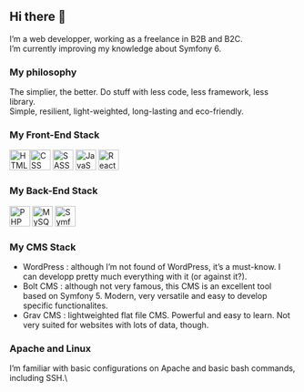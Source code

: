 ## Hi there 👋

I’m a web developper, working as a freelance in B2B and B2C.\
I’m currently improving my knowledge about Symfony 6.

### My philosophy
The simplier, the better. Do stuff with less code, less framework, less library.  
Simple, resilient, light-weighted, long-lasting and eco-friendly.

### My Front-End Stack
<img src="https://www.situp-webcreation.com/assets/img_techno/logo-html.webp" height="36" alt="HTML"><img src="https://www.situp-webcreation.com/assets/img_techno/logo-css.webp" height="36" alt="CSS">
<img src="https://www.situp-webcreation.com/assets/img_techno/logo-sass.webp" height="36" alt="SASS">
<img src="https://www.situp-webcreation.com/assets/img_techno/logo-js.webp" height="36" alt="JavaScript">
<img src="https://www.situp-webcreation.com/assets/img_techno/logo-react.webp" height="36" alt="React">

### My Back-End Stack
<img src="https://www.situp-webcreation.com/assets/img_techno/logo-php.webp" height="36" alt="PHP">
<img src="https://www.situp-webcreation.com/assets/img_techno/logo-mysql.webp" height="36" alt="MySQL">
<img src="https://www.situp-webcreation.com/assets/img_techno/symfony.webp" height="36" alt="Symfony">

### My CMS Stack
- WordPress : although I’m not found of WordPress, it’s a must-know. I can developp pretty much everything with it (or against it?).
- Bolt CMS : although not very famous, this CMS is an excellent tool based on Symfony 5. Modern, very versatile and easy to develop specific functionalites.
- Grav CMS : lightweighted flat file CMS. Powerful and easy to learn. Not very suited for websites with lots of data, though.

### Apache and Linux
I’m familiar with basic configurations on Apache and basic bash commands, including SSH.\

<!--
**Tom-Pich/Tom-Pich** is a ✨ _special_ ✨ repository because its `README.md` (this file) appears on your GitHub profile.

Here are some ideas to get you started:

- 🔭 I’m currently working on ...
- 🌱 I’m currently learning ...
- 👯 I’m looking to collaborate on ...
- 🤔 I’m looking for help with ...
- 💬 Ask me about ...
- 📫 How to reach me: ...
- 😄 Pronouns: ...
- ⚡ Fun fact: ...
-->
